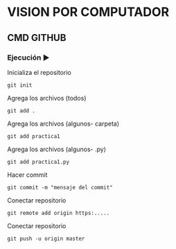 # VISION POR COMPUTADOR

## CMD GITHUB

### Ejecución ▶️
Inicializa el repositorio

	git init
 
Agrega los archivos (todos)

	git add .
Agrega los archivos (algunos- carpeta)

	git add practica1 
Agrega los archivos (algunos- .py)

	git add practica1.py 

 Hacer commit

	git commit -m "mensaje del commit"
 
Conectar repositorio

	git remote add origin https:.....

Conectar repositorio

	git push -u origin master


 
